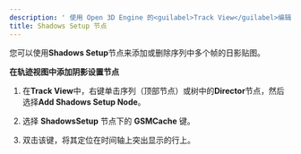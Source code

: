 ```yaml
---
description: ' 使用 Open 3D Engine 的<guilabel>Track View</guilabel>编辑器中的Shadows Setup节点来添加或删除多个帧的日影贴图。 '
title: Shadows Setup 节点
---
```


您可以使用**Shadows Setup**节点来添加或删除序列中多个帧的日影贴图。

**在轨迹视图中添加阴影设置节点**

1. 在**Track View**中，右键单击序列（顶部节点）或树中的**Director**节点，然后选择**Add Shadows Setup Node**。

1. 选择 **ShadowsSetup** 节点下的 **GSMCache** 键。

1. 双击该键，将其定位在时间轴上突出显示的行上。
